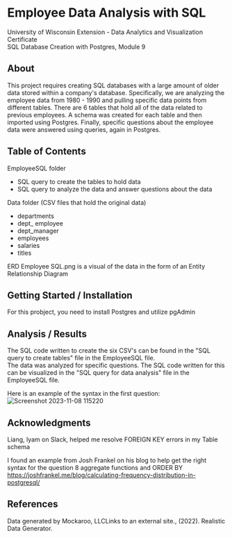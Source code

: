 # Employee Data Analysis with SQL
University of Wisconsin Extension - Data Analytics and Visualization Certificate  
SQL Database Creation with Postgres, Module 9

## About
This project requires creating SQL databases with a large amount of older data stored within a company's database. Specifically, we are analyzing the employee data from 1980 - 1990 and pulling specific data points from different tables. There are 6 tables that hold all of the data related to previous employees. A schema was created for each table and then imported using Postgres. Finally, specific questions about the employee data were answered using queries, again in Postgres.

## Table of Contents
EmployeeSQL folder
  - SQL query to create the tables to hold data
  - SQL query to analyze the data and answer questions about the data
    
Data folder (CSV files that hold the original data)
  - departments
  - dept_ employee
  - dept_manager
  - employees
  - salaries
  - titles
    
ERD Employee SQL.png is a visual of the data in the form of an Entity Relationship Diagram

## Getting Started / Installation
For this probject, you need to install Postgres and utilize pgAdmin

## Analysis / Results
The SQL code written to create the six CSV's can be found in the "SQL query to create tables" file in the EmployeeSQL file.  
The data was analyzed for specific questions. The SQL code written for this can be visualized in the "SQL query for data analysis" file in the EmployeeSQL file. 
 
Here is an example of the syntax in the first question:
![Screenshot 2023-11-08 115220](https://github.com/EBPaz/sql-challenge/assets/131284675/b31f25f5-1c99-4808-94c1-94f26bc66f9a)

## Acknowledgments
Liang, lyam on Slack, helped me resolve FOREIGN KEY errors in my Table schema

I found an example from Josh Frankel on his blog to help get the right syntax for the question 8 aggregate functions and ORDER BY
https://joshfrankel.me/blog/calculating-frequency-distribution-in-postgresql/ 

## References
Data generated by Mockaroo, LLCLinks to an external site., (2022). Realistic Data Generator.

